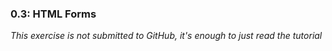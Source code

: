 ### 0.3: HTML Forms
_This exercise is not submitted to GitHub, it's enough to just read the tutorial_